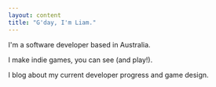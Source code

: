 ```yaml
---
layout: content
title: "G'day, I'm Liam."
---
```


I'm a software developer based in Australia. 

I make indie games, you can see (and play!).

I blog about my current developer progress and game design.